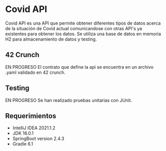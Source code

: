 # Covid API

Covid API es una API que permite obtener diferentes tipos de datos acerca de
la situación de Covid actual comunicandose con otras API's ya existentes para obtener los datos.
Se utiliza una base de datos en memoria H2 para almacenamiento de datos y testing.

## 42 Crunch
EN PROGRESO
El contrato que define la api se encuentra en un archivo .yaml validado en 42 crunch.

## Testing
EN PROGRESO
Se han realizado pruebas unitarias con JUnit.

## Requerimientos

- IntelliJ IDEA 2021.1.2
- JDK 16.0.1
- SpringBoot version 2.4.3
- Gradle 6.1
